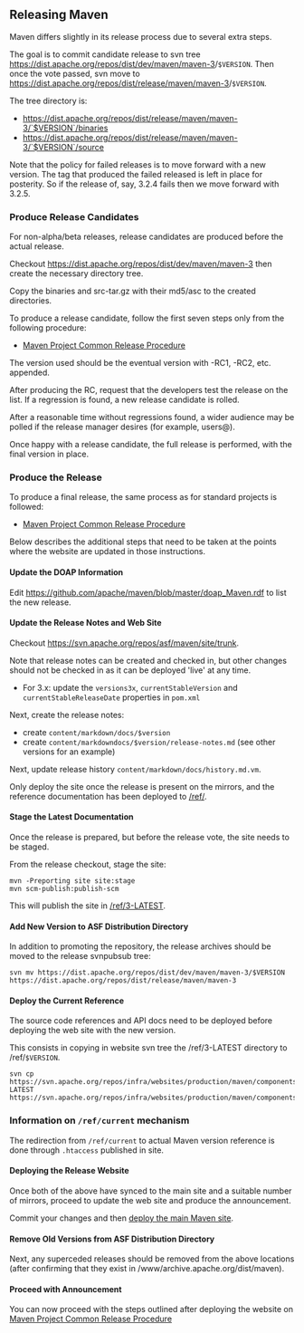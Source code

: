 ## Releasing Maven

Maven differs slightly in its release process due to several extra steps.

The goal is to commit candidate release to svn tree <https://dist.apache.org/repos/dist/dev/maven/maven-3>/`$VERSION`. Then once the vote passed, svn move to <https://dist.apache.org/repos/dist/release/maven/maven-3>/`$VERSION`.

The tree directory is:

- https://dist.apache.org/repos/dist/release/maven/maven-3/`$VERSION`/binaries
- https://dist.apache.org/repos/dist/release/maven/maven-3/`$VERSION`/source

Note that the policy for failed releases is to move forward with a new
version. The tag that produced the failed released is left in place for
posterity. So if the release of, say, 3.2.4 fails then we move forward
with 3.2.5.

### Produce Release Candidates

For non-alpha/beta releases, release candidates are produced before the actual release.

Checkout https://dist.apache.org/repos/dist/dev/maven/maven-3 then create the necessary directory tree.

Copy the binaries and src-tar.gz with their md5/asc to the created directories.

To produce a release candidate, follow the first seven steps only from the following procedure:

-   [Maven Project Common Release Procedure](./maven-project-release-procedure.html)

The version used should be the eventual version with -RC1, -RC2, etc. appended.

After producing the RC, request that the developers test the release on the list. If a regression is found, a new release candidate is rolled.

After a reasonable time without regressions found, a wider audience may be polled if the release manager desires (for example, users@).

Once happy with a release candidate, the full release is performed, with the final version in place.

### Produce the Release

To produce a final release, the same process as for standard projects is followed:

-   [Maven Project Common Release Procedure](./maven-project-release-procedure.html)

Below describes the additional steps that need to be taken at the points where the website are updated in those instructions.

#### Update the DOAP Information

Edit <https://github.com/apache/maven/blob/master/doap_Maven.rdf> to list the new release.

#### Update the Release Notes and Web Site

Checkout <https://svn.apache.org/repos/asf/maven/site/trunk>.

Note that release notes can be created and checked in, but other changes should not be checked in as it can be deployed 'live' at any time.

- For 3.x: update the `versions3x`, `currentStableVersion` and `currentStableReleaseDate` properties in `pom.xml`

Next, create the release notes:

- create `content/markdown/docs/$version`
- create `content/markdowndocs/$version/release-notes.md` (see other versions for an example)

Next, update release history `content/markdown/docs/history.md.vm`.

Only deploy the site once the release is present on the mirrors, and the reference documentation has been deployed to [/ref/](/ref).

#### Stage the Latest Documentation

Once the release is prepared, but before the release vote, the site needs to be staged.

From the release checkout, stage the site:

```
mvn -Preporting site site:stage
mvn scm-publish:publish-scm
```

This will publish the site in [/ref/3-LATEST](/ref/3-LATEST).

#### Add New Version to ASF Distribution Directory

In addition to promoting the repository, the release archives should be
moved to the release svnpubsub tree:

```
svn mv https://dist.apache.org/repos/dist/dev/maven/maven-3/$VERSION https://dist.apache.org/repos/dist/release/maven/maven-3
```

#### Deploy the Current Reference

The source code references and API docs need to be deployed before deploying the web site with the new version.

This consists in copying in website svn tree the /ref/3-LATEST directory to /ref/`$VERSION`.

```
svn cp https://svn.apache.org/repos/infra/websites/production/maven/components/ref/3-LATEST https://svn.apache.org/repos/infra/websites/production/maven/components/ref/$VERSION
```

### Information on `/ref/current` mechanism

The redirection from `/ref/current` to actual Maven version reference is done through `.htaccess` published in site.

#### Deploying the Release Website

Once both of the above have synced to the main site and a suitable number of mirrors, proceed to update the web site and produce the announcement.

Commit your changes and then [deploy the main Maven site](../website/deploy-maven-website.html).

#### Remove Old Versions from ASF Distribution Directory

Next, any superceded releases should be removed from the above locations (after confirming that they exist in /www/archive.apache.org/dist/maven).

#### Proceed with Announcement

You can now proceed with the steps outlined after deploying the website on [Maven Project Common Release Procedure](./maven-project-release-procedure.html)

